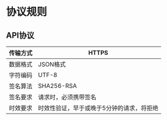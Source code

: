 # 协议规则

## API协议

传输方式 | HTTPS
------------ | -------------
数据格式 | JSON格式
字符编码 | UTF-8
签名算法 | SHA256-RSA
签名要求 | 请求时，必须携带签名
时效要求 | 时效性验证，早于或晚于5分钟的请求，将拒绝

